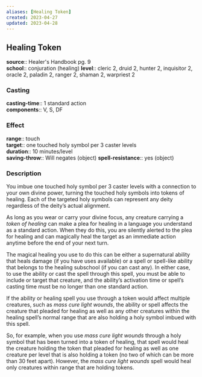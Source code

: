 ```yaml
---
aliases: [Healing Token]
created: 2023-04-27
updated: 2023-04-28
---
```


## Healing Token

**source**:: Healer's Handbook pg. 9  
**school**:: conjuration (healing)
**level**:: cleric 2, druid 2, hunter 2, inquisitor 2, oracle 2, paladin 2, ranger 2, shaman 2, warpriest 2

### Casting

**casting-time**:: 1 standard action  
**components**:: V, S, DF

### Effect

**range**:: touch  
**target**:: one touched holy symbol per 3 caster levels  
**duration**:: 10 minutes/level  
**saving-throw**:: Will negates (object)
**spell-resistance**:: yes (object)

### Description

You imbue one touched holy symbol per 3 caster levels with a connection to your own divine power, turning the touched holy symbols into tokens of healing. Each of the targeted holy symbols can represent any deity regardless of the deity’s actual alignment.  
  
As long as you wear or carry your divine focus, any creature carrying a *token of healing* can make a plea for healing in a language you understand as a standard action. When they do this, you are silently alerted to the plea for healing and can magically heal the target as an immediate action anytime before the end of your next turn.  
  
The magical healing you use to do this can be either a supernatural ability that heals damage (if you have uses available) or a spell or spell-like ability that belongs to the healing subschool (if you can cast any). In either case, to use the ability or cast the spell through this spell, you must be able to include or target that creature, and the ability’s activation time or spell’s casting time must be no longer than one standard action.  
  
If the ability or healing spell you use through a token would affect multiple creatures, such as *mass cure light wounds*, the ability or spell affects the creature that pleaded for healing as well as any other creatures within the healing spell’s normal range that are also holding a holy symbol imbued with this spell.  
  
So, for example, when you use *mass cure light wounds* through a holy symbol that has been turned into a token of healing, that spell would heal the creature holding the token that pleaded for healing as well as one creature per level that is also holding a token (no two of which can be more than 30 feet apart). However, the *mass cure light wounds* spell would heal only creatures within range that are holding tokens.
